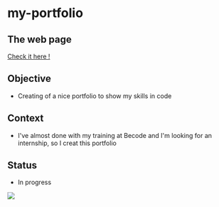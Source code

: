# my-portfolio

## The web page

[Check it here !](https://laurent-jazzon.github.io/my-website/)

## Objective

- Creating of a nice portfolio to show my skills in code

## Context 

- I've almost done with my training at Becode and I'm looking for an internship, so I creat this portfolio

## Status

- In progress

![](https://media.giphy.com/media/9JrkkDoJuU0FbdbUZU/giphy.gif)
